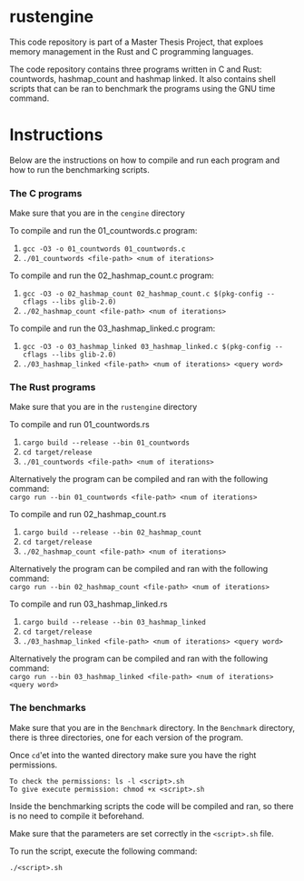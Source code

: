 # rustengine
This code repository is part of a Master Thesis Project, that exploes memory management in the Rust and C programming languages.  

The code repository contains three programs written in C and Rust: countwords, hashmap_count and hashmap linked. It also contains shell scripts that can be ran to benchmark the programs using the GNU time command. 

# Instructions
Below are the instructions on how to compile and run each program and how to run the benchmarking scripts.

### The C programs
Make sure that you are in the `cengine` directory

To compile and run the 01_countwords.c program:  
   1. `gcc -O3 -o 01_countwords 01_countwords.c`    
   2. `./01_countwords <file-path> <num of iterations>`  

To compile and run the 02_hashmap_count.c program:  
   1. `gcc -O3 -o 02_hashmap_count 02_hashmap_count.c $(pkg-config --cflags --libs glib-2.0)`    
   2. `./02_hashmap_count <file-path> <num of iterations>`  

To compile and run the 03_hashmap_linked.c program:  
   1. `gcc -O3 -o 03_hashmap_linked 03_hashmap_linked.c $(pkg-config --cflags --libs glib-2.0)`    
   2. `./03_hashmap_linked <file-path> <num of iterations> <query word>`  

### The Rust programs
Make sure that you are in the `rustengine` directory

To compile and run 01_countwords.rs
  1.  `cargo build --release --bin 01_countwords`
  2.  `cd target/release`  
  2.  `./01_countwords <file-path> <num of iterations>`

Alternatively the program can be compiled and ran with the following command:  
`cargo run --bin 01_countwords <file-path> <num of iterations>`

To compile and run 02_hashmap_count.rs
  1.  `cargo build --release --bin 02_hashmap_count`
  2.  `cd target/release`  
  2.  `./02_hashmap_count <file-path> <num of iterations>`

Alternatively the program can be compiled and ran with the following command:  
`cargo run --bin 02_hashmap_count <file-path> <num of iterations>`

To compile and run 03_hashmap_linked.rs
  1.  `cargo build --release --bin 03_hashmap_linked`
  2.  `cd target/release`  
  2.  `./03_hashmap_linked <file-path> <num of iterations> <query word>`

Alternatively the program can be compiled and ran with the following command:  
`cargo run --bin 03_hashmap_linked <file-path> <num of iterations> <query word>`

### The benchmarks
Make sure that you are in the `Benchmark` directory. In the `Benchmark` directory, there is three directories, one for each version of the program.  

Once `cd`'et into the wanted directory make sure you have the right permissions.  

    To check the permissions: ls -l <script>.sh
    To give execute permission: chmod +x <script>.sh

Inside the benchmarking scripts the code will be compiled and ran, so there is no need to compile it beforehand.  

Make sure that the parameters are set correctly in the `<script>.sh` file.  

To run the script, execute the following command:  

`./<script>.sh`